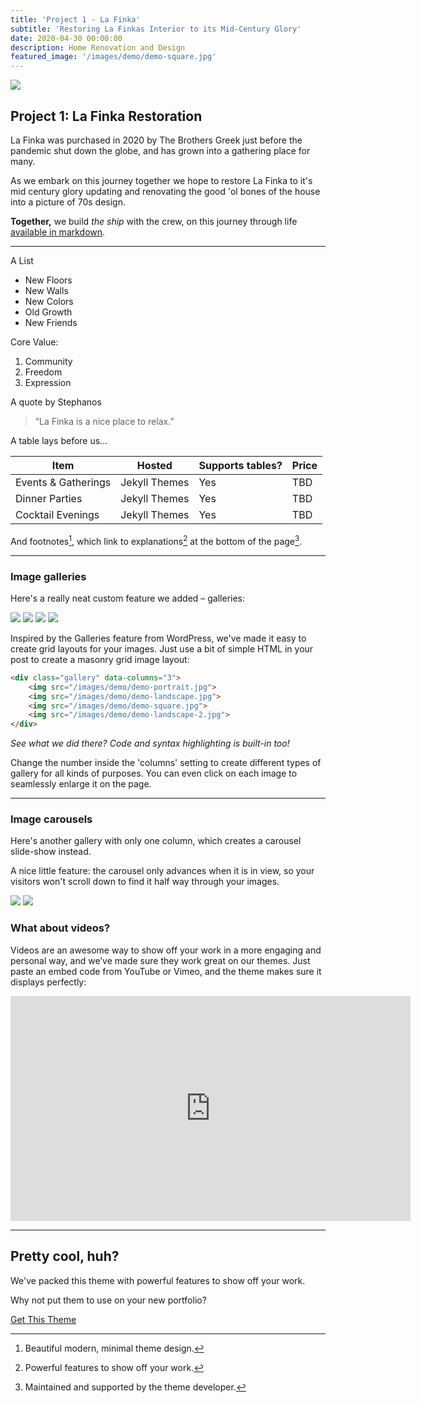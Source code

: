 ```yaml
---
title: 'Project 1 - La Finka'
subtitle: 'Restoring La Finkas Interior to its Mid-Century Glory'
date: 2020-04-30 00:00:00
description: Home Renovation and Design
featured_image: '/images/demo/demo-square.jpg'
---
```


![](/images/demo/demo-landscape.jpg)

## Project 1: La Finka Restoration

La Finka was purchased in 2020 by The Brothers Greek just before the pandemic shut down the globe, and has grown into a gathering place for many. 

As we embark on this journey together we hope to restore La Finka to it's mid century glory updating and renovating the good 'ol bones of the house into a picture of 70s design. 

**Together,** we build *the ship* with the crew, on this journey through life [available in markdown](https://github.com/adam-p/markdown-here/wiki/Markdown-Cheatsheet).

--- 

A List
* New Floors
* New Walls
* New Colors
* Old Growth
* New Friends

Core Value:
1. Community 
2. Freedom
3. Expression

A quote by Stephanos

> “La Finka is a nice place to relax.”

A table lays before us...

| Item                 | Hosted        | Supports tables? | Price |
|----------------------|---------------|------------------|-------|
| Events & Gatherings   | Jekyll Themes | Yes              | TBD   |
| Dinner Parties   | Jekyll Themes | Yes              | TBD   |
| Cocktail Evenings | Jekyll Themes | Yes              | TBD   |

And footnotes[^1], which link to explanations[^2] at the bottom of the page[^3].

[^1]: Beautiful modern, minimal theme design.
[^2]: Powerful features to show off your work.
[^3]: Maintained and supported by the theme developer.


---

### Image galleries

Here's a really neat custom feature we added – galleries:

<div class="gallery" data-columns="3">
	<img src="/images/demo/demo-portrait.jpg">
	<img src="/images/demo/demo-landscape.jpg">
	<img src="/images/demo/demo-square.jpg">
	<img src="/images/demo/demo-landscape-2.jpg">
</div>

Inspired by the Galleries feature from WordPress, we've made it easy to create grid layouts for your images. Just use a bit of simple HTML in your post to create a masonry grid image layout:

```html
<div class="gallery" data-columns="3">
    <img src="/images/demo/demo-portrait.jpg">
    <img src="/images/demo/demo-landscape.jpg">
    <img src="/images/demo/demo-square.jpg">
    <img src="/images/demo/demo-landscape-2.jpg">
</div>
```

*See what we did there? Code and syntax highlighting is built-in too!*

Change the number inside the 'columns' setting to create different types of gallery for all kinds of purposes. You can even click on each image to seamlessly enlarge it on the page.

---

### Image carousels

Here's another gallery with only one column, which creates a carousel slide-show instead.

A nice little feature: the carousel only advances when it is in view, so your visitors won't scroll down to find it half way through your images.

<div class="gallery" data-columns="1">
	<img src="/images/demo/demo-landscape.jpg">
	<img src="/images/demo/demo-landscape-2.jpg">
</div>

### What about videos?

Videos are an awesome way to show off your work in a more engaging and personal way, and we’ve made sure they work great on our themes. Just paste an embed code from YouTube or Vimeo, and the theme makes sure it displays perfectly:

<iframe src="https://player.vimeo.com/video/148003889" width="640" height="360" frameborder="0" allowfullscreen></iframe>

---

## Pretty cool, huh?

We've packed this theme with powerful features to show off your work.

Why not put them to use on your new portfolio?

<a href="https://jekyllthemes.io/theme/personal-website-jekyll-theme" class="button button--large">Get This Theme</a>